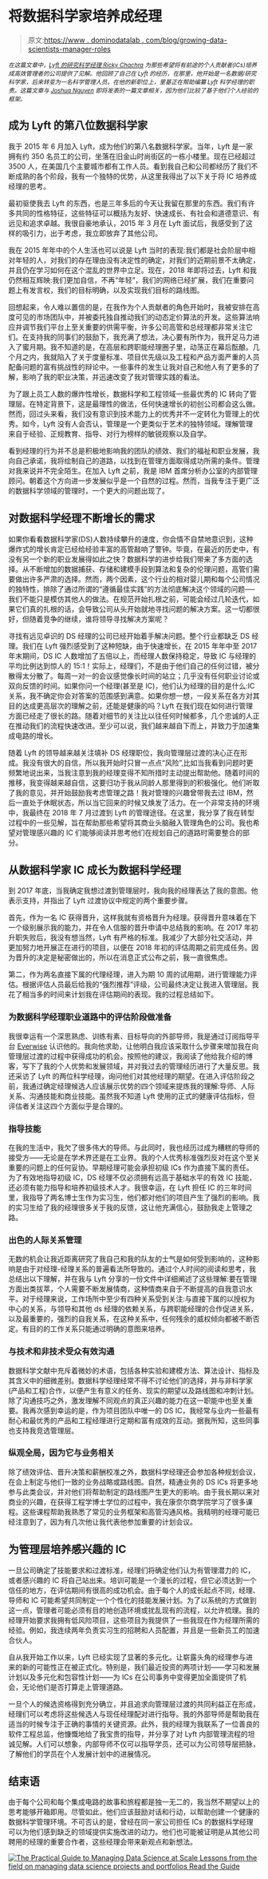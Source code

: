 # 将数据科学家培养成经理

> 原文:[https://www . dominodatalab . com/blog/growing-data-scientists-manager-roles](https://www.dominodatalab.com/blog/growing-data-scientists-manager-roles)

*<small>在这篇文章中，[Lyft 的研究科学经理 Ricky Chachra](https://www.linkedin.com/in/fallible) 为那些希望将有前途的个人贡献者(ICs)培养成高效管理者的公司提供了见解。他回顾了自己在 Lyft 的经历，在那里，他开始是一名数据/研究科学家，后来转变为一名科学管理人员。在他的新职位上，里基正在帮助编纂 Lyft 科学经理的职责。这篇文章与 [Joshua Nguyen](https://www.linkedin.com/in/chiefproductninja/) 即将发表的一篇文章相关，因为他们比较了基于他们个人经验的框架。</small>*

## 成为 Lyft 的第八位数据科学家

我于 2015 年 6 月加入 Lyft，成为他们的第八名数据科学家。当年，Lyft 是一家拥有约 350 名员工的公司，坐落在旧金山时尚街区的一栋小楼里。现在已经超过 3500 人，在美国几个主要城市都有工作人员。看到我自己和公司都经历了我们不断成熟的各个阶段，我有一个独特的优势，从这里我得出了以下关于将 IC 培养成经理的思考。

最初驱使我去 Lyft 的东西，也是三年多后的今天让我留在那里的东西。我们有许多共同的性格特征，这些特征可以概括为友好、快速成长、有社会和道德意识、有远见和追求卓越。我很自豪地承认，2015 年 3 月在 Lyft 面试后，我感受到了这样的吸引力，出于考虑，我立即放弃了其他公司。

我在 2015 年年中的个人生活也可以说是 Lyft 当时的表现:我们都是社会阶层中相对年轻的人，对我们的存在理由没有决定性的确定，对我们的近期前景不太确定，并且仍在学习如何在这个混乱的世界中立足。现在，2018 年即将过去，Lyft 和我仍然相互辉映:我们更加自信，不再“年轻”，我们的网络已经扩展，我们在重要问题上有发言权，我们的目标明确，以及实现我们目标的路线图。

回想起来，令人难以置信的是，在我作为个人贡献者的角色开始时，我被安排在高度可见的市场团队中，并被委托独自推动我们的动态定价算法的开发。这些算法响应并调节我们平台上至关重要的供需平衡，许多公司高管和总经理都非常关注它们。在支持我的同事们的鼓励下，我充满了想法，决心要有所作为，我开足马力进入了蜜月期。我不知道的是，在高层和跨职能经理圈子里，动荡正在幕后酝酿。几个月之内，我就陷入了关于度量标准、项目优先级以及工程和产品方面严重的人员配备问题的富有挑战性的辩论中。一些事件的发生让我对自己和他人有了更多的了解，影响了我的职业决策，并迅速改变了我对管理实践的看法。

为了跟上员工人数的爆炸性增长，数据科学和工程领域一些最优秀的 IC 转向了管理层。在特定背景下，这是最理性的做法，任何快速增长的初创公司都会这么做。然而，回过头来看，我们没有意识到技术能力上的优秀并不一定转化为管理上的优秀。如今，Lyft 没有人会否认，管理是一个更类似于艺术的独特领域。理解管理来自于经验、正规教育、指导、对行为榜样的敏锐观察以及自学。

看到经理的行为并不总是积极地影响我的团队的绩效、我们的福祉和职业发展，我向自己承诺，我将绘制自己的道路，以找到在管理方面取得成功所需的条件。管理对我来说并不完全陌生。在加入 Lyft 之前，我是 IBM 首席分析办公室的内部管理顾问。朝着这个方向进一步发展似乎是一个自然的过程。然而，当我专注于更广泛的数据科学领域的管理时，一个更大的问题出现了。

## 对数据科学经理不断增长的需求

如果你看看数据科学家(DS)人数持续攀升的速度，你会情不自禁地意识到，这种爆炸式的增长肯定已经给经验丰富的高管敲响了警钟。毕竟，在最近的历史中，有没有另一个新的职业发展得如此之快？数据科学的进步给我们带来了多方面的选择。从不断增加的数据捕获、存储和建模手段到算法和复杂的伦理问题，高管们需要做出许多严肃的选择。然而，两个因素，这个行业的相对婴儿期和每个公司情况的独特性，排除了通过所谓的“遵循最佳实践”的方法彻底解决这个领域的问题──我们不能只是模仿其他人的做法。在规范开始扎根之前，可能会经过几轮迭代，如果它们真的扎根的话，会导致公司从头开始就地寻找问题的解决方案。这一切都很好，但随着竞争的继续，谁将领导寻找解决方案呢？

寻找有远见卓识的 DS 经理的公司已经开始着手解决问题。整个行业都缺乏 DS 经理。我们在 Lyft 强烈感受到了这种短缺，由于快速增长，在 2015 年年中至 2017 年末期间，DS IC 人数增加了五倍以上，而经理人数保持稳定，导致 IC 与经理的平均比例达到惊人的 15:1！实际上，经理们，不是由于他们自己的任何过错，被分散得太分散了。每周一对一的会议感觉像长时间的站立；几乎没有任何职业讨论或双向反馈的时间。如果你问一个经理(甚至是 IC)，他们认为经理的目的是什么:IC 关系，我不确定你会对答案的范围感到满意。如果你想一想，一段关系在各方对其目的达成更高层次的理解之前，还能是健康的吗？Lyft 在我们现在如何进行管理方面已经走了很长的路。随着对细节的关注比以往任何时候都多，几个忠诚的人正在推动我们的流程快速改进。至少可以说，我们越来越自下而上，并致力于加速集成电路的增长。

随着 Lyft 的领导越来越关注填补 DS 经理职位，我向管理层过渡的决心正在形成。我没有很大的自信，所以我开始时只冒一点点“风险”,比如当我看到问题时更频繁地说出来，当我注意到我的经理变得不知所措时主动提出帮助他。随着时间的推移，我变得越来越自信，这要归功于我从同龄人那里得到的积极强化。他们听取了我的意见，并开始鼓励我考虑管理之路！我对管理的兴趣曾带我去过 IBM，然后一直处于休眠状态，所以当它回来的时候又焕发了活力。在一个非常支持的环境中，我最终在 2018 年 7 月过渡到 Lyft 的管理途径。在这里，我分享了我在转型过程中的一些见解，旨在帮助那些希望将其商业头脑融入管理角色的公司。我也希望对管理感兴趣的 IC 们能够阅读并思考他们在规划自己的道路时需要整合的部分。

## 从数据科学家 IC 成长为数据科学经理

到 2017 年底，当我确定我想过渡到管理层时，我向我的经理表达了我的意图。他表示支持，并指出了 Lyft 过渡协议中规定的两个重要步骤。

首先，作为一名 IC 获得晋升，这样我就有资格晋升为经理。获得晋升意味着在下一个级别展示我的能力，并在令人信服的晋升申请中总结我的影响。在 2017 年初升职失败后，我没有想当然，Lyft 有严格的标准。我减少了大部分社交活动，并更加努力地开展正在进行的项目，以便在 2018 年初的评估周期之前完成任务。因为晋升的决定是秘密做出的，所以在消息正式公布之前，我一直很焦虑。

第二，作为两名直接下属的代理经理，进入为期 10 周的试用期，进行管理能力评估。根据评估人员最后给我的“强烈推荐”评级，公司最终决定让我进入管理层。我花了相当多的时间来计划我在评估期间的表现。我的过程总结如下。

### 为数据科学经理职业道路中的评估阶段做准备

我很幸运有一个深思熟虑、训练有素、目标导向的外部导师，我是通过订阅指导平台 [Everwise](http://www.geteverwise.com) 认识他的。我向他求助，让他明白我应该采取什么步骤来增加我在向管理层过渡的过程中获得成功的机会。按照他的建议，我阅读了他给我介绍的博客，写下了我的个人优势和发展领域，并对我过去的管理经历进行了大量反思。我还采访了 Lyft 的两位科学经理，询问他们对其他经理的期望。在进入评估阶段之前，我通过确定经理候选人应该展示优势的四个领域来提炼我的理解:导师、人际关系、沟通技能和商业技能。虽然我不知道 Lyft 使用的正式的健康评估指标，但评估者关注这四个方面似乎是合理的。

### 指导技能

在我的生活中，我欠了很多伟大的导师。与此同时，我也经历过成为糟糕的导师的接受方——无论是在学术界还是在工业界。我的个人优秀标准强烈反对在这个至关重要的问题上的任何妥协。早期经理可能会承担初级 ICs 作为直接下属的责任。为了有效地指导初级 IC，DS 经理不仅必须拥有远高于基础水平的有效 IC 技能，还必须有能力指导和培养初级技术人才。我很幸运，在 Lyft 担任 IC 的三年时间里，我指导了两名博士生作为实习生，他们都对他们的项目产生了强烈的影响。我的实习生给了我的经理很多关于我的反馈，这让他充满信心，鼓励我走上管理之路。

### 出色的人际关系管理

无数的机会让我近距离研究了我自己和我的队友的士气是如何受到影响的，这种影响是由于对经理-经理关系的普遍看法所导致的。通过个人时间的阅读和思考，我总结出以下理解，并在我与 Lyft 分享的一份文件中详细阐述了这些理解:要在管理方面出类拔萃，个人需要不断发展情商，这种情商来自于不断提高的自我意识水平。对于经理来说，工作场所中至少有四种关系受到关注:与直接下属的以授权为中心的关系，与领导和其他 ds 经理的依赖关系，与跨职能经理的合作促进关系，以及最重要的，强烈的自我关系，在这种关系中，任何残余的威权倾向都被不断否定。有目的的工作关系只能通过明确的意图来培养。

### 与技术和非技术受众有效沟通

数据科学文献中充斥着微妙的术语，包括各种实验和建模方法、算法设计、指标及其含义中的细微差别。数据科学经理经常不得不讨论他们的选择，并与非科学家(产品和工程)合作，以便产生有意义的任务、现实的期望以及路线图和冲刺计划。除了沟通技巧之外，激发理解不同观点的真正兴趣的能力在这一职能中也至关重要。我再次感到幸运的是，作为项目团队中唯一的 DS IC，我经常与业内一些最有耐心和最优秀的产品和工程经理进行定期和富有成效的互动。据我所知，这些同事也支持我竞选管理层。

### 纵观全局，因为它与业务相关

除了绩效评估、晋升决策和薪酬校准之外，数据科学经理还会参加各种规划会议，在会上制定与他们一致的业务战略或路线图。自然，精通业务的 DS ICs 将更多地参与此类会议，并对他们将帮助制定的路线图产生更大的影响。由于我长期以来对商业的兴趣，在获得工程学博士学位的过程中，我在康奈尔商学院学习了很多课程。这些课程帮助我熟悉了常见的业务框架和高管沟通风格。我精明的经理可能已经注意到了，因为有几次他让我代表他参加重要的计划会议。

## 为管理层培养感兴趣的 IC

一旦公司确定了技能要求和过渡标准，经理们将确定他们认为有管理潜力的 IC，或者感兴趣的 IC 将自己站出来。培训可能是一个漫长的过程，但它必须达到一个信任的地方，在评估期间有很高的成功机会。由于每个人的成长起点不同，经理、导师和 IC 可能希望共同制定一个个性化的技能发展计划。为了以系统的方式做到这一点，管理者可能必须有目的地创造环境或扰乱现有的流程，以允许梳理。我的经理开始要求我拥有低风险项目，这些项目为我提供了一些我现在作为经理所需的经验。例如，我连续两年负责实习生的招聘和人员配置，并且是一些新员工的加速合伙人。

自从我开始工作以来，Lyft 已经实现了显著的多元化。让崭露头角的经理参与进来的新的可能性正在被正式化。特别是，我们最近投资的两项计划——学习和发展计划以及多元化和包容性计划——为 ICs 在公司事务中变得更加全面提供了机会，无论他们是否打算走上管理道路。

一旦个人的候选资格得到充分确立，并且追求向管理层过渡的共同利益正在形成，经理们可以考虑将这些候选人与现任经理配对进行指导。我的外部导师是帮助我在适当的时候专注于正确的事情的关键资源。此外，我的经理为我联系了一位善良的软件工程总监，他慷慨地给了我宝贵的指导，并分享了对 Lyft 内部管理流程的坦诚见解。人们可以想象，内部导师不仅可以指导学员，还可以为公司领导层把脉，了解他们的学员在个人发展计划中的进展情况。

## 结束语

由于每个公司和每个集成电路的故事和旅程都是独一无二的，我当然不期望以上的思考能够开箱即用。尽管如此，他们应该鼓励对话和行动，以帮助创建一个健康的数据科学管理环境。不可否认的是，曾经在同一家公司担任 ICs 的数据科学经理可以为他们感到缺乏的领域提供实施改进的动力。他们也可能被证明是从其他公司聘用的经理的重要合作者，这些经理会带来新观点和新想法。

[![The Practical Guide to  Managing Data Science at Scale  Lessons from the field on managing data science projects and portfolios Read the Guide](../Images/4009b1665a905f8c4b32c9155ca0c9a7.png)](https://cta-redirect.hubspot.com/cta/redirect/6816846/4fa9500d-90e5-4182-8b71-3765859d1265)